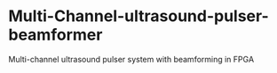 # Multi-Channel-ultrasound-pulser-beamformer
Multi-channel ultrasound pulser system with beamforming in FPGA

